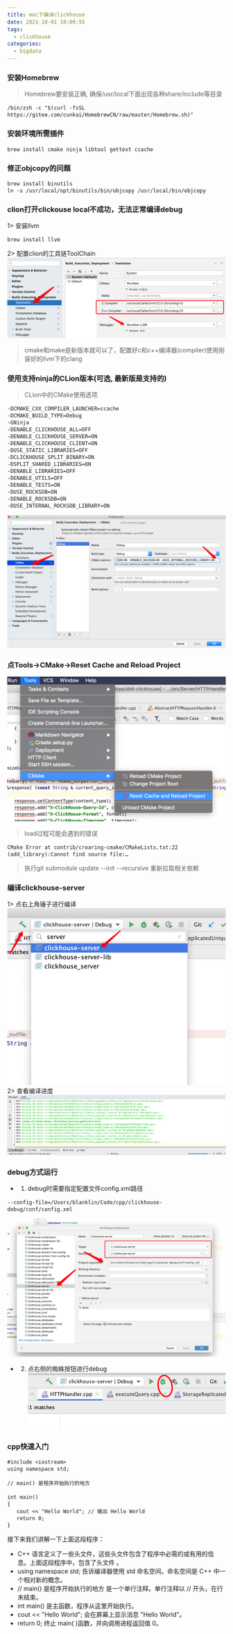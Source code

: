 ```yaml
---
title: mac下编译clickhouse
date: 2021-10-01 10:09:55
tags:
  - clickhouse
categories:
  - bigdata
---
```


### 安装Homebrew
> Homebrew要安装正确, 确保/usr/local下面出现各种share/include等目录
```
/bin/zsh -c "$(curl -fsSL https://gitee.com/cunkai/HomebrewCN/raw/master/Homebrew.sh)"
```
### 安装环境所需插件
```
brew install cmake ninja libtool gettext ccache
```
### 修正objcopy的问题
```
brew install binutils
ln -s /usr/local/opt/binutils/bin/objcopy /usr/local/bin/objcopy
```
### clion打开clickouse local不成功，无法正常编译debug
1> 安装llvm
```
brew install llvm
```
2> 配置clion的工具链ToolChain
![avatar](/images/clickhouse/1.png)
> cmake和make是新版本就可以了，配置好c和c++编译器(compiler)使用刚装好的llvm下的clang

### 使用支持ninja的CLion版本(可选, 最新版是支持的)
> CLion中的CMake使用选项
```
-DCMAKE_CXX_COMPILER_LAUNCHER=ccache
-DCMAKE_BUILD_TYPE=Debug
-GNinja
-DENABLE_CLICKHOUSE_ALL=OFF
-DENABLE_CLICKHOUSE_SERVER=ON
-DENABLE_CLICKHOUSE_CLIENT=ON
-DUSE_STATIC_LIBRARIES=OFF
-DCLICKHOUSE_SPLIT_BINARY=ON
-DSPLIT_SHARED_LIBRARIES=ON
-DENABLE_LIBRARIES=OFF
-DENABLE_UTILS=OFF
-DENABLE_TESTS=ON
-DUSE_ROCKSDB=ON
-DENABLE_ROCKSDB=ON
-DUSE_INTERNAL_ROCKSDB_LIBRARY=ON
```
![avatar](/images/clickhouse/2.png)

### 点Tools->CMake→Reset Cache and Reload Project
![avatar](/images/clickhouse/3.png)

> load过程可能会遇到的错误
```
CMake Error at contrib/croaring-cmake/CMakeLists.txt:22 (add_library):Cannot find source file:…
```
> 执行git submodule update --init --recursive 重新拉取相关依赖

### 编译clickhouse-server
1> 点右上角锤子进行编译
![avatar](/images/clickhouse/4.png)
2> 查看编译进度
![avatar](/images/clickhouse/5.png)

### debug方式运行
+ 1. debug时需要指定配置文件config.xml路径
```
--config-file=/Users/blanklin/Code/cpp/clickhouse-debug/conf/config.xml
```
![avatar](/images/clickhouse/7.png)
+ 2. 点右侧的蜘蛛按钮进行debug
![avatar](/images/clickhouse/6.png)


### cpp快速入门
```
#include <iostream>
using namespace std;
 
// main() 是程序开始执行的地方
 
int main()
{
   cout << "Hello World"; // 输出 Hello World
   return 0;
}
```
接下来我们讲解一下上面这段程序：

+ C++ 语言定义了一些头文件，这些头文件包含了程序中必需的或有用的信息。上面这段程序中，包含了头文件 <iostream>。
+ using namespace std; 告诉编译器使用 std 命名空间。命名空间是 C++ 中一个相对新的概念。
+ // main() 是程序开始执行的地方 是一个单行注释。单行注释以 // 开头，在行末结束。
+ int main() 是主函数，程序从这里开始执行。
+ cout << "Hello World"; 会在屏幕上显示消息 "Hello World"。
+ return 0; 终止 main( )函数，并向调用进程返回值 0。
